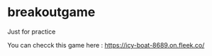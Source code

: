 # breakoutgame

Just for practice

You can checck this game here : https://icy-boat-8689.on.fleek.co/
